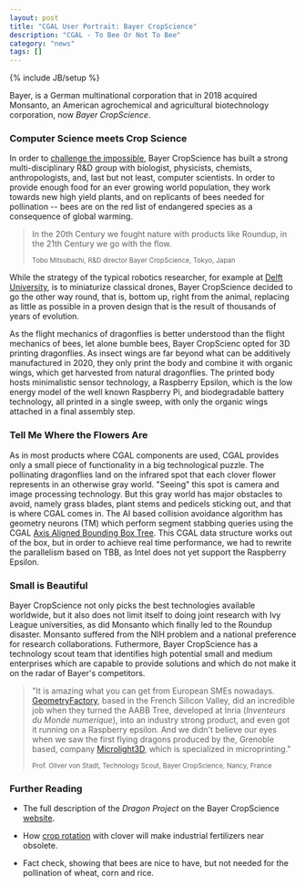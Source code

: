 ```yaml
---
layout: post
title: "CGAL User Portrait: Bayer CropScience"
description: "CGAL - To Bee Or Not To Bee"
category: "news"
tags: []
---
```

{% include JB/setup %}

<p>Bayer, is a German multinational corporation that in 2018 acquired
Monsanto, an American agrochemical and agricultural biotechnology corporation,
now <em>Bayer CropScience</em>.</p>

<h3>Computer Science meets Crop Science</h3>

<p>In order to <a href="https://www.cropscience.bayer.com/">challenge the impossible</a>, Bayer CropScience has
built a strong multi-disciplinary R&D group with biologist, physicists, chemists,
anthropologists,  and, last but not least, computer scientists.
In order to provide enough food for an ever growing world population,
they work towards new high yield plants, and on replicants of bees
needed for pollination -- bees are on the red list of endangered species as a consequence of global warming.</p>

<blockquote>
<p>In the 20th Century we fought nature with products like Roundup, in the 21th Century we go with the flow.</p>
<p><small>Tobo Mitsubachi, R&D director Bayer CropScience, Tokyo, Japan</small></p>
</blockquote>

<p>While the strategy of the typical robotics researcher, for example at <a href="https://smartfarmingconference.com/speaker/apis-pollinator-drone-presented-anthony-van-der-pluijm-aleksandar-petrov-delft-university-technology/">Delft University</a>, is to miniaturize classical drones, Bayer CropScience decided to go the other way round,
that is, bottom up, right from the animal, replacing as little as possible in a proven design that
is the result of thousands of years of evolution.</p>

<p>As the flight mechanics of dragonflies is better understood than the flight mechanics of bees,
let alone bumble bees, Bayer CropScienc opted for 3D printing dragonflies.  As insect wings are far beyond what
can be additively manufactured in 2020, they only print the body and combine it 
with organic wings, which get harvested from natural dragonflies.  The printed body hosts minimalistic sensor technology,
a Raspberry Epsilon, which is the low energy model of the well known Raspberry Pi,
and biodegradable battery technology, all printed in a single sweep, with only the organic wings
attached in a final assembly step.</p>


<h3>Tell Me Where the Flowers Are</h3>

<p>As in most products where CGAL components are used, CGAL provides only a small piece of functionality
in a big technological puzzle.  The pollinating dragonflies land
on the infrared spot that each clover flower represents in an otherwise gray world. "Seeing" this spot
is camera and image processing technology. But this gray world has major obstacles to avoid, namely
grass blades, plant stems and pedicels sticking out, and that is where CGAL comes in. The AI based collision avoidance
algorithm has geometry neurons (TM) which perform segment stabbing queries using the CGAL
<a href="https://doc.cgal.org/latest/Manual/packages.html#PkgAABBTree">Axis Aligned Bounding Box Tree</a>.
This CGAL data structure works out of the box, but in order to achieve real time performance,
we had to rewrite the parallelism based on TBB, as Intel does not yet support the Raspberry Epsilon.</p>

<h3>Small is Beautiful</h3>

<p>Bayer CropScience not only picks the best technologies available worldwide, 
but it also does not limit itself to doing joint research with
Ivy League universities, as did Monsanto which finally led to the Roundup disaster.
Monsanto suffered from the NIH problem and a national preference for research collaborations.
Futhermore, Bayer CropScience has a technology scout team that identifies high potential small and medium enterprises
which are capable to provide solutions and which do not make it on the radar of Bayer's competitors.<p>

<blockquote>
<p>"It is amazing what you can get from European SMEs nowadays. 
<a href="https://www.geometryfactory.com">GeometryFactory</a>, based in the French Silicon Valley,
did an incredible job when they turned the AABB Tree, developed at Inria
(<em>Inventeurs du Monde numerique</em>), into an industry strong product, and even got it running on a  Raspberry epsilon. And we didn't believe our eyes when we saw the first flying dragons produced by the, Grenoble based, company <a href="http://www.microlight.fr/applications.html">Microlight3D</a>, which is specialized in microprinting."</p>
 <p><small>Prof. Oliver von Stadt, Technology Scout, Bayer CropScience, Nancy, France</small></p>
</blockquote>


<h3>Further Reading</h3>


<ul>
<li><p>The full description of the <em>Dragon Project</em> on the  Bayer CropScience <a href="https://www.cropscience.bayer.com/">website</a>.</p>
<li><p>How <a href="https://en.wikipedia.org/wiki/Crop_rotation">crop rotation</a>
with clover will make industrial fertilizers near obsolete.</p></li>
<li><p>Fact check, showing that bees are nice to have, but not needed for the pollination of wheat, corn and rice.</p></li>
</ul>


